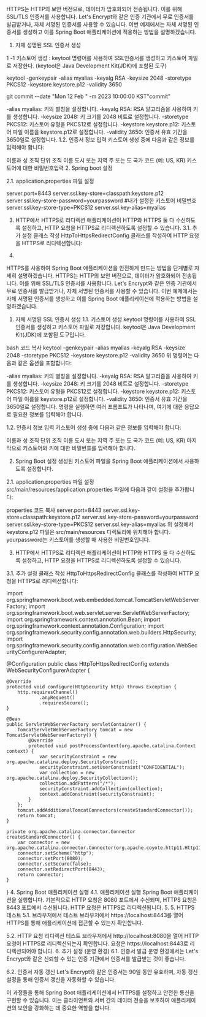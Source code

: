HTTPS는 HTTP의 보안 버전으로, 데이터가 암호화되어 전송됩니다. 이를 위해 SSL/TLS 인증서를 사용합니다. Let's Encrypt와 같은 인증 기관에서 무료 인증서를 발급받거나, 자체 서명된 인증서를 사용할 수 있습니다. 이번 예제에서는 자체 서명된 인증서를 생성하고 이를 Spring Boot 애플리케이션에 적용하는 방법을 설명하겠습니다.



1. 자체 성명된  SSL 인증서 생성

1 -1 키스토어 생성 : keytool 명령어를 사용하여 SSL인증서를  생성하고 키스토어 파일로 저장한다. (keytool은 Java Development Kit(JDK)에 포함된 도구)

keytool -genkeypair -alias myalias -keyalg RSA -keysize 2048 -storetype PKCS12 -keystore keystore.p12 -validity 3650

git commit --date "Mon 12 Feb " -m 2023 10:00:00 KST"commit"



-alias myalias: 키의 별칭을 설정합니다.
-keyalg RSA: RSA 알고리즘을 사용하여 키를 생성합니다.
-keysize 2048: 키 크기를 2048 비트로 설정합니다.
-storetype PKCS12: 키스토어 유형을 PKCS12로 설정합니다.
-keystore keystore.p12: 키스토어 파일 이름을 keystore.p12로 설정합니다.
-validity 3650: 인증서 유효 기간을 3650일로 설정합니다.
1.2. 인증서 정보 입력
키스토어 생성 중에 다음과 같은 정보를 입력해야 합니다:




이름과 성
조직 단위
조직 이름
도시 또는 지역
주 또는 도
국가 코드 (예: US, KR)
키스토어에 대한 비밀번호입력
2. Spring boot 설정

2.1. application.properties 파일 설정

server.port=8443
server.ssl.key-store=classpath:keystore.p12
server.ssl.key-store-password=yourpassword #내가 설정한 키스토어 비밀번호
server.ssl.key-store-type=PKCS12
server.ssl.key-alias=myalias



3. HTTP에서 HTTPS로 리디렉션
   애플리케이션이 HTTP와 HTTPS 둘 다 수신하도록 설정하고, HTTP 요청을 HTTPS로 리디렉션하도록 설정할 수 있습니다.
3.1. 추가 설정 클래스 작성
   HttpToHttpsRedirectConfig 클래스를 작성하여 HTTP 요청을 HTTPS로 리디렉션합니다:

4.
HTTPS를 사용하여 Spring Boot 애플리케이션을 안전하게 만드는 방법을 단계별로 자세히 설명하겠습니다. HTTPS는 HTTP의 보안 버전으로, 데이터가 암호화되어 전송됩니다. 이를 위해 SSL/TLS 인증서를 사용합니다. Let's Encrypt와 같은 인증 기관에서 무료 인증서를 발급받거나, 자체 서명된 인증서를 사용할 수 있습니다. 이번 예제에서는 자체 서명된 인증서를 생성하고 이를 Spring Boot 애플리케이션에 적용하는 방법을 설명하겠습니다.

1. 자체 서명된 SSL 인증서 생성
   1.1. 키스토어 생성
   keytool 명령어를 사용하여 SSL 인증서를 생성하고 키스토어 파일로 저장합니다. keytool은 Java Development Kit(JDK)에 포함된 도구입니다.

bash
코드 복사
keytool -genkeypair -alias myalias -keyalg RSA -keysize 2048 -storetype PKCS12 -keystore keystore.p12 -validity 3650
위 명령어는 다음과 같은 옵션을 포함합니다:

-alias myalias: 키의 별칭을 설정합니다.
-keyalg RSA: RSA 알고리즘을 사용하여 키를 생성합니다.
-keysize 2048: 키 크기를 2048 비트로 설정합니다.
-storetype PKCS12: 키스토어 유형을 PKCS12로 설정합니다.
-keystore keystore.p12: 키스토어 파일 이름을 keystore.p12로 설정합니다.
-validity 3650: 인증서 유효 기간을 3650일로 설정합니다.
명령을 실행하면 여러 프롬프트가 나타나며, 여기에 대한 응답으로 필요한 정보를 입력해야 합니다.

1.2. 인증서 정보 입력
키스토어 생성 중에 다음과 같은 정보를 입력해야 합니다:

이름과 성
조직 단위
조직 이름
도시 또는 지역
주 또는 도
국가 코드 (예: US, KR)
마지막으로 키스토어와 키에 대한 비밀번호를 입력해야 합니다.

2. Spring Boot 설정
   생성된 키스토어 파일을 Spring Boot 애플리케이션에서 사용하도록 설정합니다.

2.1. application.properties 파일 설정
src/main/resources/application.properties 파일에 다음과 같이 설정을 추가합니다:

properties
코드 복사
server.port=8443
server.ssl.key-store=classpath:keystore.p12
server.ssl.key-store-password=yourpassword
server.ssl.key-store-type=PKCS12
server.ssl.key-alias=myalias
위 설정에서 keystore.p12 파일은 src/main/resources 디렉토리에 위치해야 합니다. yourpassword는 키스토어를 생성할 때 사용한 비밀번호입니다.

3. HTTP에서 HTTPS로 리디렉션
   애플리케이션이 HTTP와 HTTPS 둘 다 수신하도록 설정하고, HTTP 요청을 HTTPS로 리디렉션하도록 설정할 수 있습니다.

3.1. 추가 설정 클래스 작성
HttpToHttpsRedirectConfig 클래스를 작성하여 HTTP 요청을 HTTPS로 리디렉션합니다:

import org.springframework.boot.web.embedded.tomcat.TomcatServletWebServerFactory;
import org.springframework.boot.web.servlet.server.ServletWebServerFactory;
import org.springframework.context.annotation.Bean;
import org.springframework.context.annotation.Configuration;
import org.springframework.security.config.annotation.web.builders.HttpSecurity;
import org.springframework.security.config.annotation.web.configuration.WebSecurityConfigurerAdapter;

@Configuration
public class HttpToHttpsRedirectConfig extends WebSecurityConfigurerAdapter {

    @Override
    protected void configure(HttpSecurity http) throws Exception {
        http.requiresChannel()
                .anyRequest()
                .requiresSecure();
    }

    @Bean
    public ServletWebServerFactory servletContainer() {
        TomcatServletWebServerFactory tomcat = new TomcatServletWebServerFactory() {
            @Override
            protected void postProcessContext(org.apache.catalina.Context context) {
                var securityConstraint = new org.apache.catalina.deploy.SecurityConstraint();
                securityConstraint.setUserConstraint("CONFIDENTIAL");
                var collection = new org.apache.catalina.deploy.SecurityCollection();
                collection.addPattern("/*");
                securityConstraint.addCollection(collection);
                context.addConstraint(securityConstraint);
            }
        };
        tomcat.addAdditionalTomcatConnectors(createStandardConnector());
        return tomcat;
    }

    private org.apache.catalina.connector.Connector createStandardConnector() {
        var connector = new org.apache.catalina.connector.Connector(org.apache.coyote.http11.Http11NioProtocol.class.getName());
        connector.setScheme("http");
        connector.setPort(8080);
        connector.setSecure(false);
        connector.setRedirectPort(8443);
        return connector;
    }
}
4. Spring Boot 애플리케이션 실행
   4.1. 애플리케이션 실행
   Spring Boot 애플리케이션을 실행합니다. 기본적으로 HTTP 요청은 8080 포트에서 수신되며, HTTPS 요청은 8443 포트에서 수신됩니다. HTTP 요청은 HTTPS로 리디렉션됩니다.
5. 5. HTTPS 테스트
      5.1. 브라우저에서 테스트
      브라우저에서 https://localhost:8443를 열어 HTTPS를 통해 애플리케이션에 접근할 수 있는지 확인합니다.

5.2. HTTP 요청 리디렉션 테스트
브라우저에서 http://localhost:8080을 열어 HTTP 요청이 HTTPS로 리디렉션되는지 확인합니다. 요청은 https://localhost:8443로 리디렉션되어야 합니다.
6. 추가 설정 (운영 환경)
   6.1. 인증서 발급
   운영 환경에서는 Let's Encrypt와 같은 신뢰할 수 있는 인증 기관에서 인증서를 발급받는 것이 좋습니다.

6.2. 인증서 자동 갱신
Let's Encrypt와 같은 인증서는 90일 동안 유효하며, 자동 갱신 설정을 통해 인증서 갱신을 자동화할 수 있습니다.

이 과정들을 통해 Spring Boot 애플리케이션에서 HTTPS를 설정하고 안전한 통신을 구현할 수 있습니다. 이는 클라이언트와 서버 간의 데이터 전송을 보호하여 애플리케이션의 보안을 강화하는 데 중요한 역할을 합니다.


